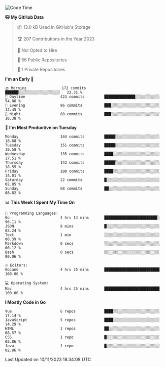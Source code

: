 <!--START_SECTION:waka-->
![Code Time](http://img.shields.io/badge/Code%20Time-916%20hrs%2040%20mins-blue)

**🐱 My GitHub Data** 

> 📦 13.0 kB Used in GitHub's Storage 
 > 
> 🏆 207 Contributions in the Year 2023
 > 
> 🚫 Not Opted to Hire
 > 
> 📜 56 Public Repositories 
 > 
> 🔑 1 Private Repositories 
 > 
**I'm an Early 🐤** 

```text
🌞 Morning                172 commits         ██████░░░░░░░░░░░░░░░░░░░   22.31 % 
🌆 Daytime                423 commits         ██████████████░░░░░░░░░░░   54.86 % 
🌃 Evening                96 commits          ███░░░░░░░░░░░░░░░░░░░░░░   12.45 % 
🌙 Night                  80 commits          ███░░░░░░░░░░░░░░░░░░░░░░   10.38 % 
```
📅 **I'm Most Productive on Tuesday** 

```text
Monday                   144 commits         █████░░░░░░░░░░░░░░░░░░░░   18.68 % 
Tuesday                  151 commits         █████░░░░░░░░░░░░░░░░░░░░   19.58 % 
Wednesday                135 commits         ████░░░░░░░░░░░░░░░░░░░░░   17.51 % 
Thursday                 143 commits         █████░░░░░░░░░░░░░░░░░░░░   18.55 % 
Friday                   108 commits         ████░░░░░░░░░░░░░░░░░░░░░   14.01 % 
Saturday                 22 commits          █░░░░░░░░░░░░░░░░░░░░░░░░   02.85 % 
Sunday                   68 commits          ██░░░░░░░░░░░░░░░░░░░░░░░   08.82 % 
```


📊 **This Week I Spent My Time On** 

```text
💬 Programming Languages: 
Go                       4 hrs 14 mins       ████████████████████████░   96.11 % 
JSON                     8 mins              █░░░░░░░░░░░░░░░░░░░░░░░░   03.24 % 
Text                     1 min               ░░░░░░░░░░░░░░░░░░░░░░░░░   00.39 % 
Markdown                 0 secs              ░░░░░░░░░░░░░░░░░░░░░░░░░   00.12 % 
Bash                     0 secs              ░░░░░░░░░░░░░░░░░░░░░░░░░   00.06 % 

🔥 Editors: 
GoLand                   4 hrs 25 mins       █████████████████████████   100.00 % 

💻 Operating System: 
Mac                      4 hrs 25 mins       █████████████████████████   100.00 % 
```

**I Mostly Code in Go** 

```text
Vue                      6 repos             ████░░░░░░░░░░░░░░░░░░░░░   17.14 % 
JavaScript               5 repos             ████░░░░░░░░░░░░░░░░░░░░░   14.29 % 
HTML                     3 repos             ██░░░░░░░░░░░░░░░░░░░░░░░   08.57 % 
CSS                      1 repo              █░░░░░░░░░░░░░░░░░░░░░░░░   02.86 % 
Java                     1 repo              █░░░░░░░░░░░░░░░░░░░░░░░░   02.86 % 
```




 Last Updated on 10/11/2023 18:34:08 UTC
<!--END_SECTION:waka-->
